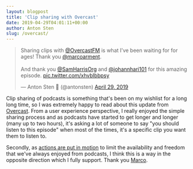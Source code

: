 ```yaml
---
layout: blogpost
title: 'Clip sharing with Overcast'
date: 2019-04-29T04:01:11+00:00
author: Anton Sten
slug: /overcast/
---
```


<blockquote class="twitter-tweet"><p lang="en" dir="ltr">Sharing clips with ⁦<a href="https://twitter.com/OvercastFM?ref_src=twsrc%5Etfw">@OvercastFM</a>⁩ is what I’ve been waiting for for ages! Thank you ⁦<a href="https://twitter.com/marcoarment?ref_src=twsrc%5Etfw">@marcoarment</a>⁩. <br><br>And thank you ⁦<a href="https://twitter.com/SamHarrisOrg?ref_src=twsrc%5Etfw">@SamHarrisOrg</a>⁩ and ⁦<a href="https://twitter.com/johannhari101?ref_src=twsrc%5Etfw">@johannhari101</a>⁩ for this amazing episode. <a href="https://t.co/xhvbIbbpsy">pic.twitter.com/xhvbIbbpsy</a></p>&mdash; Anton Sten 🐶 (@antonsten) <a href="https://twitter.com/antonsten/status/1122767294726328320?ref_src=twsrc%5Etfw">April 29, 2019</a></blockquote> <script async src="https://platform.twitter.com/widgets.js" charset="utf-8"></script>

Clip sharing of podcasts is something that's been on my wishlist for a long long time, so I was extremely happy to read about this update from [Overcast](https://marco.org/2019/04/27/overcast-clip-sharing). From a user experience perspective, I really enjoyed the simple sharing process and as podcasts have started to get longer and longer (many up to two hours), it's asking a lot of someone to say "you should listen to this episode" when most of the times, it's a specific clip you want them to listen to.

Secondly, as [actions are put in motion](https://www.theverge.com/2019/4/22/18510897/luminary-podcast-app-launch-the-daily-gimlet-media-spotify) to limit the availability and freedom that we've always enjoyed from podcasts, I think this is a way in the opposite direction which I fully support. Thank you [Marco](https://marco.org). 
